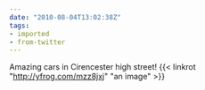 ```yaml
---
date: "2010-08-04T13:02:38Z"
tags:
- imported
- from-twitter
---
```

Amazing cars in Cirencester high street\! {{< linkrot "http://yfrog.com/mzz8jxj" "an image" >}}
